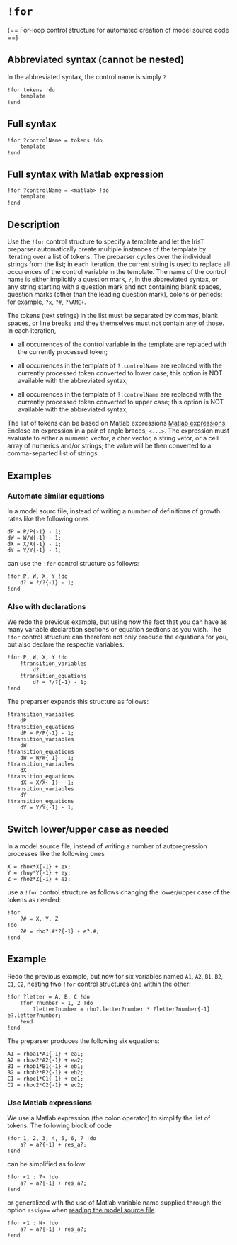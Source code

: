 # `!for`

{== For-loop control structure for automated creation of model source code ==}


## Abbreviated syntax (cannot be nested)

In the abbreviated syntax, the control name is simply `?`

    !for tokens !do
        template
    !end


## Full syntax

    !for ?controlName = tokens !do
        template
    !end


## Full syntax with Matlab expression

    !for ?controlName = <matlab> !do
        template
    !end


## Description

Use the `!for` control structure to specify a template and let the
IrisT preparser automatically create multiple instances of the template by
iterating over a list of tokens. The preparser cycles over the individual
strings from the list; in each iteration, the current string is used to
replace all occurences of the control variable in the template. The name
of the control name is either implicitly a question mark, `?`, in the
abbreviated syntax, or any string starting with a question mark and not
containing blank spaces, question marks (other than the leading question
mark), colons or periods; for example, `?x`, `?#`, `?NAME+`.

The tokens (text strings) in the list must be separated by commas, blank
spaces, or line breaks and they themselves must not contain any of those.
In each iteration,

* all occurrences of the control variable in the template are replaced
with the currently processed token;

* all occurrences in the template of `?.controlName`  are
replaced with the currently processed token converted to lower case;
this option is NOT available with the abbreviated syntax;

* all occurrences in the template of `?:controlName`  are
replaced with the currently processed token converted to upper case;
this option is NOT available with the abbreviated syntax;

The list of tokens can be based on Matlab expressions [Matlab
expressions](matlab.md): Enclose an expression in a pair of angle braces,
`<...>`. The expression must evaluate to either a numeric vector, a char
vector, a string vetor, or a cell array of numerics and/or strings; the
value will be then converted to a comma-separted list of strings.


## Examples

### Automate similar equations

In a model sourc file, instead of writing a number of definitions of
growth rates like the following ones

```iris
dP = P/P{-1} - 1;
dW = W/W{-1} - 1;
dX = X/X{-1} - 1;
dY = Y/Y{-1} - 1;
```

can use the `!for` control structure as follows:

```iris
!for P, W, X, Y !do
    d? = ?/?{-1} - 1;
!end
```


### Also with declarations

We redo the previous example, but using now the fact that you can have as
many variable declaration sections or equation sections as you wish. The
`!for` control structure can therefore not only produce the equations for
you, but also declare the respectie variables.

```
!for P, W, X, Y !do
    !transition_variables
        d?
    !transition_equations
        d? = ?/?{-1} - 1;
!end
```


The preparser expands this structure as follows:

```iris
!transition_variables
    dP
!transition_equations
    dP = P/P{-1} - 1;
!transition_variables
    dW
!transition_equations
    dW = W/W{-1} - 1;
!transition_variables
    dX
!transition_equations
    dX = X/X{-1} - 1;
!transition_variables
    dY
!transition_equations
    dY = Y/Y{-1} - 1;
```


## Switch lower/upper case as needed 

In a model source file, instead of writing a number of autoregression 
processes like the following ones

    X = rhox*X{-1} + ex;
    Y = rhoy*Y{-1} + ey;
    Z = rhoz*Z{-1} + ez;

use a `!for` control structure as follows changing the lower/upper case of
the tokens as needed:

```iris
!for
    ?# = X, Y, Z
!do
    ?# = rho?.#*?{-1} + e?.#;
!end
```


## Example

Redo the previous example, but now for six variables named `A1`, `A2`, `B1`,
`B2`, `C1`, `C2`, nesting two `!for` control structures one within
the other:

```
!for ?letter = A, B, C !do
    !for ?number = 1, 2 !do
        ?letter?number = rho?.letter?number * ?letter?number{-1} e?.letter?number;
    !end
!end
```

The preparser produces the following six equations:

```iris
A1 = rhoa1*A1{-1} + ea1;
A2 = rhoa2*A2{-1} + ea2;
B1 = rhob1*B1{-1} + eb1;
B2 = rhob2*B2{-1} + eb2;
C1 = rhoc1*C1{-1} + ec1;
C2 = rhoc2*C2{-1} + ec2;
```

### Use Matlab expressions

We use a Matlab expression (the colon operator) to simplify the list of
tokens. The following block of code


```iris
!for 1, 2, 3, 4, 5, 6, 7 !do
    a? = a?{-1} + res_a?;
!end
```

can be simplified as follow:

```iris
!for <1 : 7> !do
    a? = a?{-1} + res_a?;
!end
```

or generalized with the use of Matlab variable name supplied through the
option `assign=` when [reading the model source file](../model/fromFile.md).

```iris
!for <1 : N> !do
    a? = a?{-1} + res_a?;
!end
```


